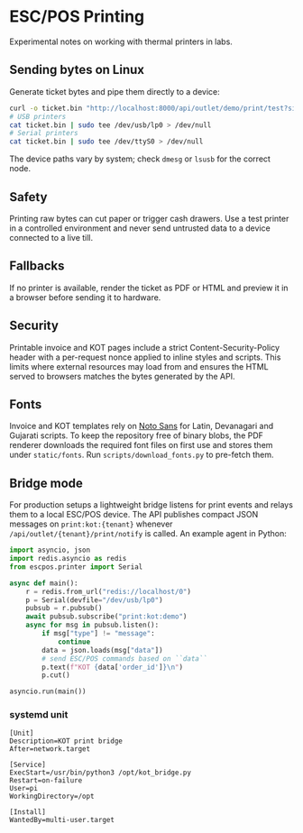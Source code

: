 # ESC/POS Printing

Experimental notes on working with thermal printers in labs.

## Sending bytes on Linux

Generate ticket bytes and pipe them directly to a device:

```bash
curl -o ticket.bin "http://localhost:8000/api/outlet/demo/print/test?size=80mm"
# USB printers
cat ticket.bin | sudo tee /dev/usb/lp0 > /dev/null
# Serial printers
cat ticket.bin | sudo tee /dev/ttyS0 > /dev/null
```

The device paths vary by system; check `dmesg` or `lsusb` for the correct node.

## Safety

Printing raw bytes can cut paper or trigger cash drawers. Use a test printer in a
controlled environment and never send untrusted data to a device connected to a
live till.

## Fallbacks

If no printer is available, render the ticket as PDF or HTML and preview it in a
browser before sending it to hardware.

## Security

Printable invoice and KOT pages include a strict Content-Security-Policy header
with a per-request nonce applied to inline styles and scripts. This limits
where external resources may load from and ensures the HTML served to browsers
matches the bytes generated by the API.

## Fonts

Invoice and KOT templates rely on [Noto Sans](https://fonts.google.com/noto) for
Latin, Devanagari and Gujarati scripts. To keep the repository free of binary
blobs, the PDF renderer downloads the required font files on first use and stores
them under `static/fonts`. Run `scripts/download_fonts.py` to pre-fetch them.

## Bridge mode

For production setups a lightweight bridge listens for print events and relays
them to a local ESC/POS device. The API publishes compact JSON messages on
`print:kot:{tenant}` whenever `/api/outlet/{tenant}/print/notify` is called.
An example agent in Python:

```python
import asyncio, json
import redis.asyncio as redis
from escpos.printer import Serial

async def main():
    r = redis.from_url("redis://localhost/0")
    p = Serial(devfile="/dev/usb/lp0")
    pubsub = r.pubsub()
    await pubsub.subscribe("print:kot:demo")
    async for msg in pubsub.listen():
        if msg["type"] != "message":
            continue
        data = json.loads(msg["data"])
        # send ESC/POS commands based on ``data``
        p.text(f"KOT {data['order_id']}\n")
        p.cut()

asyncio.run(main())
```

### systemd unit

```
[Unit]
Description=KOT print bridge
After=network.target

[Service]
ExecStart=/usr/bin/python3 /opt/kot_bridge.py
Restart=on-failure
User=pi
WorkingDirectory=/opt

[Install]
WantedBy=multi-user.target
```
